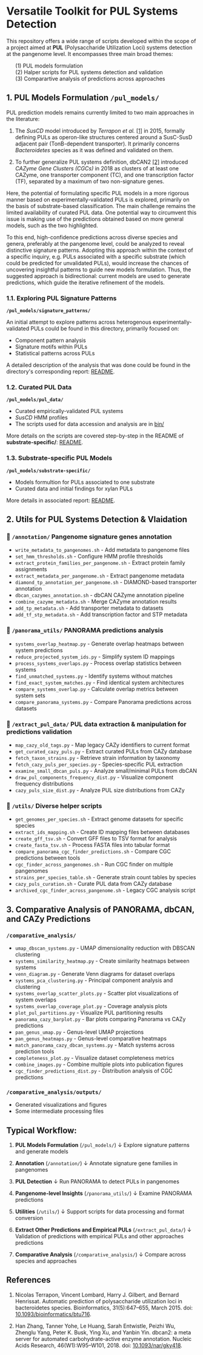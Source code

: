 # Versatile Toolkit for PUL Systems Detection

This repository offers a wide range of scripts developed within the scope of a project aimed at **PUL** (Polysaccharide Utilization Loci) systems detection at the pangenome level. It encompasses three main broad themes: 

<ol type="1" style="list-style: none;">
  <li>(1) PUL models formulation</li>
  <li>(2) Halper scripts for PUL systems detection and validation</li>
  <li>(3) Comparartive analysis of predictions across approaches<li>
</ol>

## 1. PUL Models Formulation **`/pul_models/`** 

PUL prediction models remains currently limited to two main approaches in the literature:

1. The _SusCD_ model introduced by _Terrapon et al._ [[1]](#ref1) in 2015, formally defining PULs as operon-like structures centered around a SusC-SusD adjacent pair (TonB-dependent transporter). It primarily concerns _Bacteroidetes_ species as it was defined and validated on them.

2. To further generalize PUL systems definition, dbCAN2 [[2]](#ref2) introduced _CAZyme Gene Clusters (CGCs)_ in 2018 as clusters of at least one CAZyme, one transporter component (TC), and one transcription factor (TF), separated by a maximum of two non-signature genes.

Here, the potential of formulating specific PUL models in a more rigorous manner based on experimentally-validated PULs is explored, primarily on the basis of substrate-based classification. The main challenge remains the limited availability of curated PUL data. One potential way to circumvent this issue is making use of the predictions obtained based on more general models, such as the two highlighted. 

To this end, high-confidence predictions across diverse species and genera, preferably at the pangenome level, could be analyzed to reveal distinctive signature patterns. Adopting this approach within the context of a specific inquiry, e.g. PULs associated with a specific substrate (which could be predicted for unvalidated PULs), would increase the chances of uncovering insightful patterns to guide new models formulation. Thus, the suggested approach is bidirectional: current models are used to generate predictions, which guide the iterative refinement of the models. 

### 1.1. Exploring PUL Signature Patterns   
**`/pul_models/signature_patterns/`**

An initial attempt to explore patterns across heterogenous experimentally-validated PULs could be found in this directory, primarily focused on: 
- Component pattern analysis 
- Signature motifs within PULs
- Statistical patterns across PULs

A detailed description of the analysis that was done could be found in the directory's corresponding report: [README](pul_models/signature_patterns/README.md).

### 1.2. Curated PUL Data 
**`/pul_models/pul_data/`**

- Curated empirically-validated PUL systems
- _SusCD_ HMM profiles
- The scripts used for data accession and analysis are in [bin/](pul_models/bin/)

More details on the scripts are covered step-by-step in the README of **substrate-specific/**: [README](pul_models/substrate-specific/README.md).

### 1.3. Substrate-specific PUL Models 
**`/pul_models/substrate-specific/`**

- Models formultion for PULs associated to one substrate
- Curated data and initial findings for xylan PULs

More details in associated report: [README](pul_models/substrate-specific/README.md).

## 2. Utils for PUL Systems Detection & Vlaidation


### 📁 `/annotation/` Pangenome signature genes annotation 

- `write_metadata_to_pangenomes.sh` - Add metadata to pangenome files
- `set_hmm_thresholds.sh` - Configure HMM profile thresholds
- `extract_protein_families_per_pangenome.sh` - Extract protein family assignments
- `extract_metadata_per_pangenome.sh` - Extract pangenome metadata
- `diamond_tp_annotation_per_pangenome.sh` - DIAMOND-based transporter annotation
- `dbcan_cazymes_annotation.sh` - dbCAN CAZyme annotation pipeline
- `combine_cazyme_metadata.sh` - Merge CAZyme annotation results
- `add_tp_metadata.sh` - Add transporter metadata to datasets
- `add_tf_stp_metadata.sh` - Add transcription factor and STP metadata

### 📁 `/panorama_utils/` PANORAMA predictions analysis

- `systems_overlap_heatmap.py` - Generate overlap heatmaps between system predictions
- `reduce_projected_system_ids.py` - Simplify system ID mappings
- `process_systems_overlaps.py` - Process overlap statistics between systems
- `find_unmatched_systems.py` - Identify systems without matches
- `find_exact_system_matches.py` - Find identical system architectures
- `compare_systems_overlap.py` - Calculate overlap metrics between system sets
- `compare_panorama_systems.py` - Compare Panorama predictions across datasets

### 📁 `/extract_pul_data/` PUL data extraction & manipulation for predictions validation

- `map_cazy_old_tags.py` - Map legacy CAZy identifiers to current format
- `get_curated_cazy_puls.py` - Extract curated PULs from CAZy database
- `fetch_taxon_strains.py` - Retrieve strain information by taxonomy
- `fetch_cazy_puls_per_species.py` - Species-specific PUL extraction
- `examine_small_dbcan_puls.py` - Analyze small/minimal PULs from dbCAN
- `draw_pul_components_frequency_dist.py` - Visualize component frequency distributions
- `cazy_puls_size_dist.py` - Analyze PUL size distributions from CAZy

### 📁 `/utils/` Diverse helper scripts

- `get_genomes_per_species.sh` - Extract genome datasets for specific species
- `extract_ids_mapping.sh` - Create ID mapping files between databases
- `create_gff_tsv.sh` - Convert GFF files to TSV format for analysis
- `create_fasta_tsv.sh` - Process FASTA files into tabular format
- `compare_panorama_cgc_finder_predictions.sh` - Compare CGC predictions between tools
- `cgc_finder_across_pangenomes.sh` - Run CGC finder on multiple pangenomes
- `strains_per_species_table.sh` - Generate strain count tables by species
- `cazy_puls_curation.sh` - Curate PUL data from CAZy database
- `archived_cgc_finder_across_pangenome.sh` - Legacy CGC analysis script


## 3. Comparative Analysis of PANORAMA, dbCAN, and CAZy Predictions 

### **`/comparative_analysis/`**

- `umap_dbscan_systems.py` - UMAP dimensionality reduction with DBSCAN clustering
- `systems_similarity_heatmap.py` - Create similarity heatmaps between systems
- `venn_diagram.py` - Generate Venn diagrams for dataset overlaps
- `systems_pca_clustering.py` - Principal component analysis and clustering
- `systems_overlap_scatter_plots.py` - Scatter plot visualizations of system overlaps
- `systems_overlap_coverage_plot.py` - Coverage analysis plots
- `plot_pul_partitions.py` - Visualize PUL partitioning results
- `panorama_cazy_barplot.py` - Bar plots comparing Panorama vs CAZy predictions
- `pan_genus_umap.py` - Genus-level UMAP projections
- `pan_genus_heatmaps.py` - Genus-level comparative heatmaps
- `match_panorama_cazy_dbcan_systems.py` - Match systems across prediction tools
- `completeness_plot.py` - Visualize dataset completeness metrics
- `combine_images.py` - Combine multiple plots into publication figures
- `cgc_finder_predictions_dist.py` - Distribution analysis of CGC predictions

### `/comparative_analysis/outputs/` 

- Generated visualizations and figures
- Some intermediate processing files


## Typical Workflow:

1. **PUL Models Formulation** (`/pul_models/`)
   ↓ Explore signature patterns and generate models

2. **Annotation** (`/annotation/`)
   ↓ Annotate signature gene families in pangenomes

3. **PUL Detection**
   ↓ Run PANORAMA to detect PULs in pangenomes

4. **Pangenome-level Insights** (`/panorama_utils/`)
   ↓ Examine PANORAMA predictions

5. **Utilities** (`/utils/`)
   ↓ Support scripts for data processing and format conversion

6. **Extract Other Predictions and Empirical PULs** (`/extract_pul_data/`)
   ↓ Validation of predictions with empirical PULs and other approaches predictions

7. **Comparative Analysis** (`/comparative_analysis/`)
   ↓ Compare across species and approaches


## References

1. <a id="ref1"></a>Nicolas Terrapon, Vincent Lombard, Harry J. Gilbert, and Bernard Henrissat. Automatic prediction of polysaccharide utilization loci in bacteroidetes species. Bioinformatics, 31(5):647–655, March 2015. doi: [10.1093/bioinformatics/btu716](https://doi.org/10.1093/bioinformatics/btu716).

2. <a id="ref2"></a>Han Zhang, Tanner Yohe, Le Huang, Sarah Entwistle, Peizhi Wu, Zhenglu Yang, Peter K. Busk, Ying Xu, and Yanbin Yin. dbcan2: a meta server for automated carbohydrate-active enzyme annotation. Nucleic Acids Research, 46(W1):W95–W101, 2018. doi: [10.1093/nar/gky418](https://doi.org/10.1093/nar/gky418).
